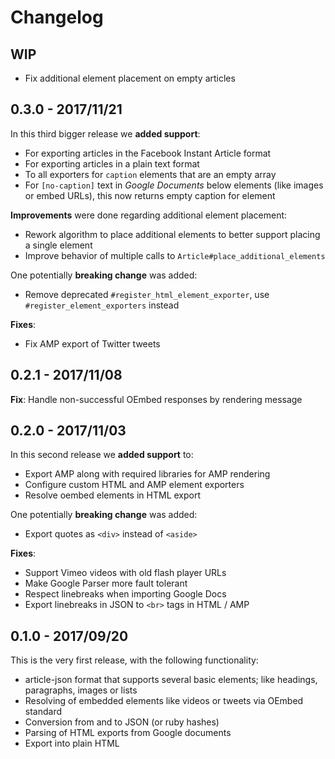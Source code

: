 # Changelog

## WIP
- Fix additional element placement on empty articles

## 0.3.0 - 2017/11/21
In this third bigger release we **added support**:
- For exporting articles in the Facebook Instant Article format
- For exporting articles in a plain text format
- To all exporters for `caption` elements that are an empty array
- For `[no-caption]` text in _Google Documents_ below elements (like images or embed URLs), this now returns empty caption for element

**Improvements** were done regarding additional element placement:
- Rework algorithm to place additional elements to better support placing a single element
- Improve behavior of multiple calls to `Article#place_additional_elements`

One potentially **breaking change** was added:
- Remove deprecated `#register_html_element_exporter`, use `#register_element_exporters` instead

**Fixes**:
- Fix AMP export of Twitter tweets

## 0.2.1 - 2017/11/08
**Fix**: Handle non-successful OEmbed responses by rendering message

## 0.2.0 - 2017/11/03
In this second release we **added support** to:
- Export AMP along with required libraries for AMP rendering
- Configure custom HTML and AMP element exporters
- Resolve oembed elements in HTML export

One potentially **breaking change** was added:
- Export quotes as `<div>` instead of `<aside>`

**Fixes**:
- Support Vimeo videos with old flash player URLs
- Make Google Parser more fault tolerant
- Respect linebreaks when importing Google Docs
- Export linebreaks in JSON to `<br>` tags in HTML / AMP

## 0.1.0 - 2017/09/20
This is the very first release, with the following functionality:
- article-json format that supports several basic elements; like headings, 
  paragraphs, images or lists
- Resolving of embedded elements like videos or tweets via OEmbed standard
- Conversion from and to JSON (or ruby hashes)
- Parsing of HTML exports from Google documents
- Export into plain HTML

